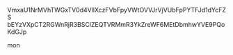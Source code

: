 VmxaU1NrMVhTWGxTV0d4VllXczFVbFpyVWtOVVJrVjVUbFpPYTFJd1dYcFZS
bEYzVXpCT2RGWnRjR3BSClZEQTVRMmR3YkZreWF6MEtDbmhwYVE9PQoKdGJp

mon